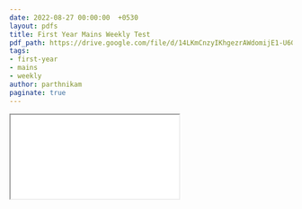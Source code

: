 ```yaml
---
date: 2022-08-27 00:00:00  +0530
layout: pdfs
title: First Year Mains Weekly Test
pdf_path: https://drive.google.com/file/d/14LKmCnzyIKhgezrAWdomijE1-U6GEpBE/preview?usp=sharing
tags: 
- first-year
- mains
- weekly
author: parthnikam
paginate: true
---
```


<iframe class="embed-pdf" src="{{ page.pdf_path }}#toolbar=0" seamless="seamless" scrolling="no" style="overflow:hidden"></iframe>
